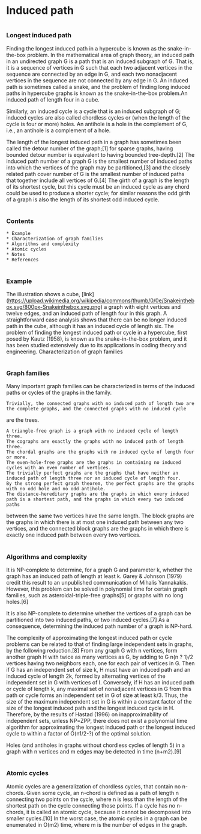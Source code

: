 # Induced path

# 
### Longest induced path
Finding the longest induced path in a hypercube is known as the snake-in-the-box problem.
In the mathematical area of graph theory, an induced path in an undirected graph G is a path that is an induced subgraph of G. That is,
it is a sequence of vertices in G such that each two adjacent vertices in the sequence are connected by an edge in G, and each two 
nonadjacent vertices in the sequence are not connected by any edge in G. An induced path is sometimes called a snake, and the problem of 
finding long induced paths in hypercube graphs is known as the snake-in-the-box problem.An induced path of length four in a cube.

Similarly, an induced cycle is a cycle that is an induced subgraph of G; induced cycles are also called chordless cycles or (when the 
length of the cycle is four or more) holes. An antihole is a hole in the complement of G, i.e., an antihole is a complement of a hole.

The length of the longest induced path in a graph has sometimes been called the detour number of the graph;[1] for sparse graphs, having 
bounded detour number is equivalent to having bounded tree-depth.[2] The induced path number of a graph G is the smallest number of induced 
paths into which the vertices of the graph may be partitioned,[3] and the closely related path cover number of G is the smallest number of 
induced paths that together include all vertices of G.[4] The girth of a graph is the length of its shortest cycle, but this cycle must be 
an induced cycle as any chord could be used to produce a shorter cycle; for similar reasons the odd girth of a graph is also the length of 
its shortest odd induced cycle.

# 
### Contents


    * Example
    * Characterization of graph families
    * Algorithms and complexity
    * Atomic cycles
    * Notes
    * References

# 
### Example


The illustration shows a cube, [link] (https://upload.wikimedia.org/wikipedia/commons/thumb/0/0e/Snakeinthebox.svg/800px-Snakeinthebox.svg.png)
a graph with eight vertices and twelve edges, and an induced path of length four in this graph. A straightforward 
case analysis shows that there can be no longer induced path in the cube, although it has an induced cycle of length six. The problem of finding 
the longest induced path or cycle in a hypercube, first posed by Kautz (1958), is known as the snake-in-the-box problem, and it has been studied 
extensively due to its applications in coding theory and engineering.
Characterization of graph families

# 
### Graph families

Many important graph families can be characterized in terms of the induced paths or cycles of the graphs in the family.

    Trivially, the connected graphs with no induced path of length two are the complete graphs, and the connected graphs with no induced cycle 
are the trees.

    A triangle-free graph is a graph with no induced cycle of length three.
    The cographs are exactly the graphs with no induced path of length three.
    The chordal graphs are the graphs with no induced cycle of length four or more.
    The even-hole-free graphs are the graphs in containing no induced cycles with an even number of vertices.
    The trivially perfect graphs are the graphs that have neither an induced path of length three nor an induced cycle of length four.
    By the strong perfect graph theorem, the perfect graphs are the graphs with no odd hole and no odd antihole.
    The distance-hereditary graphs are the graphs in which every induced path is a shortest path, and the graphs in which every two induced paths 
between the same two vertices have the same length.
    The block graphs are the graphs in which there is at most one induced path between any two vertices, and the connected block graphs are the 
graphs in which there is exactly one induced path between every two vertices.

# 
### Algorithms and complexity


It is NP-complete to determine, for a graph G and parameter k, whether the graph has an induced path of length at least k. Garey & Johnson (1979) 
credit this result to an unpublished communication of Mihalis Yannakakis. However, this problem can be solved in polynomial time for certain graph 
families, such as asteroidal-triple-free graphs[5] or graphs with no long holes.[6]

It is also NP-complete to determine whether the vertices of a graph can be partitioned into two induced paths, or two induced cycles.[7] As a consequence,
 determining the induced path number of a graph is NP-hard.

The complexity of approximating the longest induced path or cycle problems can be related to that of finding large independent sets in graphs, by the 
following reduction.[8] From any graph G with n vertices, form another graph H with twice as many vertices as G, by adding to G n(n ? 1)/2 vertices having 
two neighbors each, one for each pair of vertices in G. Then if G has an independent set of size k, H must have an induced path and an induced cycle of 
length 2k, formed by alternating vertices of the independent set in G with vertices of I. Conversely, if H has an induced path or cycle of length k, any 
maximal set of nonadjacent vertices in G from this path or cycle forms an independent set in G of size at least k/3. Thus, the size of the maximum independent 
set in G is within a constant factor of the size of the longest induced path and the longest induced cycle in H. Therefore, by the results of Hastad (1996) on
 inapproximability of independent sets, unless NP=ZPP, there does not exist a polynomial time algorithm for approximating the longest induced path or the 
longest induced cycle to within a factor of O(n1/2-?) of the optimal solution.

Holes (and antiholes in graphs without chordless cycles of length 5) in a graph with n vertices and m edges may be detected in time (n+m2).[9]

# 
### Atomic cycles


Atomic cycles are a generalization of chordless cycles, that contain no n-chords. Given some cycle, an n-chord is defined as a path of length n connecting 
two points on the cycle, where n is less than the length of the shortest path on the cycle connecting those points. If a cycle has no n-chords, it is called 
an atomic cycle, because it cannot be decomposed into smaller cycles.[10] In the worst case, the atomic cycles in a graph can be enumerated in O(m2) time,
 where m is the number of edges in the graph. 